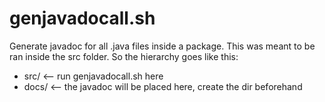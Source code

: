 # genjavadocall.sh

Generate javadoc for all .java files inside a package. This
was meant to be ran inside the src folder. So the hierarchy goes
like this:

 * src/ <-- run genjavadocall.sh here
 * docs/ <-- the javadoc will be placed here, create the dir beforehand

